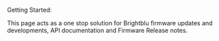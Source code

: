<!-- ---
title: Home
layout: home
--- -->

Getting Started:

This page acts as a one stop solution for Brightblu firmware updates and developments, API documentation and Firmware Release notes.